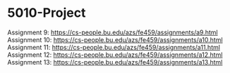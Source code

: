 # 5010-Project



Assignment 9: https://cs-people.bu.edu/azs/fe459/assignments/a9.html
Assignment 10: https://cs-people.bu.edu/azs/fe459/assignments/a10.html
Assignment 11: https://cs-people.bu.edu/azs/fe459/assignments/a11.html
Assignment 12: https://cs-people.bu.edu/azs/fe459/assignments/a12.html
Assignment 13: https://cs-people.bu.edu/azs/fe459/assignments/a13.html
